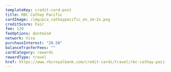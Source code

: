 ```yaml
---
templateKey: credit-card-post
title: RBC Cathay Pacific
cardImage: /img/pca_cathaypacific_en_sm-2x.png
creditScore: Fair
fee: 120
feeOptions: dontmind
network: Visa
purchaseInterest: "20.50"
balanceTranferFees: ""
cardCategory: rewards
rewardType: travel
href: https://www.rbcroyalbank.com/credit-cards/travel/rbc-cathay-pacific-visa-platinum.html
---
```

